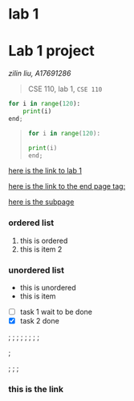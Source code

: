 # lab 1

# Lab 1 project

_zilin liu, A17691286_

> CSE 110, lab 1, `CSE 110`

```python
for i in range(120):
	print(i)
end;
```

> ```python
> for i in range(120):
>
> print(i)
> end;
>
> ```

[here is the link to lab 1](https://canvas.ucsd.edu/courses/54609/assignments/778834)

[here is the link to the end page tag:](#this-is-the-link)

[here is the subpage](subpage.md)

### ordered list

1. this is ordered
2. this is item 2

### unordered list

- this is unordered
- this is item
- [ ] task 1 wait to be done
- [x] task 2 done

;
;
;
;
;
;
;
;

;

;
;
;

### this is the link

```

```
